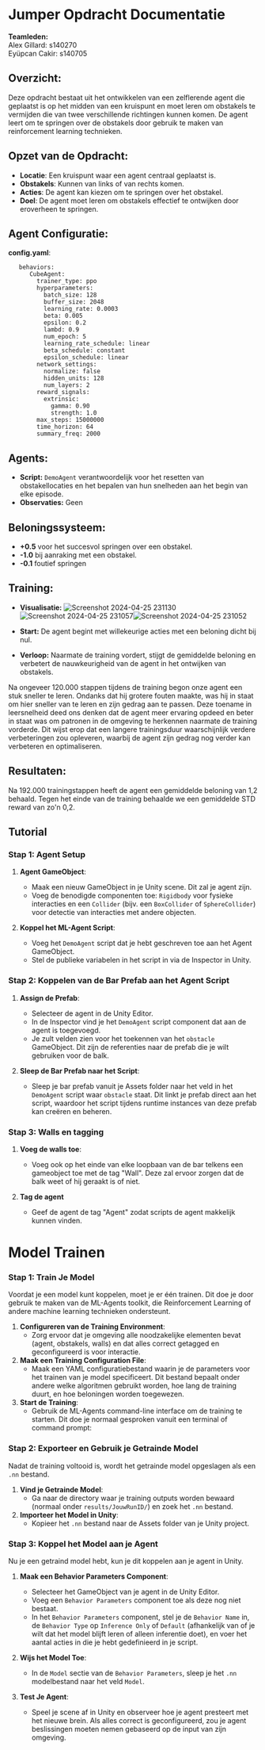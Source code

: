 
# Jumper Opdracht Documentatie
**Teamleden:**  
Alex Gillard: s140270  
Eyüpcan Cakir: s140705


## Overzicht:
Deze opdracht bestaat uit het ontwikkelen van een zelflerende agent die geplaatst is op het midden van een kruispunt en moet leren om obstakels te vermijden die van twee verschillende richtingen kunnen komen. De agent leert om te springen over de obstakels door gebruik te maken van reinforcement learning technieken.

## Opzet van de Opdracht:
* **Locatie**: Een kruispunt waar een agent centraal geplaatst is.
* **Obstakels**: Kunnen van links of van rechts komen.
* **Acties**: De agent kan kiezen om te springen over het obstakel.
* **Doel**: De agent moet leren om obstakels effectief te ontwijken door eroverheen te springen.

## Agent Configuratie:
**config.yaml**:

       behaviors:
          CubeAgent:
            trainer_type: ppo
            hyperparameters:
              batch_size: 128
              buffer_size: 2048
              learning_rate: 0.0003
              beta: 0.005
              epsilon: 0.2
              lambd: 0.9
              num_epoch: 5
              learning_rate_schedule: linear
              beta_schedule: constant
              epsilon_schedule: linear
            network_settings:
              normalize: false
              hidden_units: 128
              num_layers: 2
            reward_signals:
              extrinsic:
                gamma: 0.90
                strength: 1.0
            max_steps: 15000000
            time_horizon: 64
            summary_freq: 2000

## Agents:

-   **Script:** `DemoAgent` verantwoordelijk voor het resetten van obstakellocaties en het bepalen van hun snelheden aan het begin van elke episode.
-   **Observaties:** Geen

## Beloningssysteem:

- **+0.5** voor het succesvol springen over een obstakel.
- **-1.0** bij aanraking met een obstakel.
- **-0.1** foutief springen

## Training:

-   **Visualisatie:** ![Screenshot 2024-04-25 231130](https://github.com/AP-IT-GH/jumper-assignment-AlexGillard-EyupcanCakir/assets/57497005/eb66647b-30a0-4edd-a3aa-19d6e8925445)
![Screenshot 2024-04-25 231057](https://github.com/AP-IT-GH/jumper-assignment-AlexGillard-EyupcanCakir/assets/57497005/392e3b62-f829-4a99-bca2-a218cf0fa60b)![Screenshot 2024-04-25 231052](https://github.com/AP-IT-GH/jumper-assignment-AlexGillard-EyupcanCakir/assets/57497005/40791a81-f94a-4cf8-b2f6-657661fd636e)


-   **Start:** De agent begint met willekeurige acties met een beloning dicht bij nul.
-   **Verloop:** Naarmate de training vordert, stijgt de gemiddelde beloning en verbetert de nauwkeurigheid van de agent in het ontwijken van obstakels.

Na ongeveer 120.000 stappen tijdens de training begon onze agent een stuk sneller te leren. Ondanks dat hij grotere fouten maakte, was hij in staat om hier sneller van te leren en zijn gedrag aan te passen. Deze toename in leersnelheid deed ons denken dat de agent meer ervaring opdeed en beter in staat was om patronen in de omgeving te herkennen naarmate de training vorderde. Dit wijst erop dat een langere trainingsduur waarschijnlijk verdere verbeteringen zou opleveren, waarbij de agent zijn gedrag nog verder kan verbeteren en optimaliseren.

## Resultaten:

Na 192.000 trainingstappen heeft de agent een gemiddelde beloning van 1,2 behaald. Tegen het einde van de training behaalde we een gemiddelde STD reward van zo'n 0,2.

## Tutorial
### **Stap 1**: Agent Setup

1.  **Agent GameObject**:
    
    -   Maak een nieuw GameObject in je Unity scene. Dit zal je agent zijn.
    -   Voeg de benodigde componenten toe: `Rigidbody` voor fysieke interacties en een `Collider` (bijv. een `BoxCollider` of `SphereCollider`) voor detectie van interacties met andere objecten.
2.  **Koppel het ML-Agent Script**:
    
    -   Voeg het `DemoAgent` script dat je hebt geschreven toe aan het Agent GameObject.
    -   Stel de publieke variabelen in het script in via de Inspector in Unity.


### **Stap 2**: Koppelen van de Bar Prefab aan het Agent Script

1.  **Assign de Prefab**:
    
    -   Selecteer de agent in de Unity Editor.
    -   In de Inspector vind je het `DemoAgent` script component dat aan de agent is toegevoegd.
    -   Je zult velden zien voor het toekennen van het `obstacle` GameObject. Dit zijn de referenties naar de prefab die je wilt gebruiken voor de balk.
2.  **Sleep de Bar Prefab naar het Script**:
    
    -   Sleep je bar prefab vanuit je Assets folder naar het veld in het `DemoAgent` script waar `obstacle` staat. Dit linkt je prefab direct aan het script, waardoor het script tijdens runtime instances van deze prefab kan creëren en beheren.
### **Stap 3**: Walls en tagging
1.  **Voeg de walls toe**:
    
    -   Voeg ook op het einde van elke loopbaan van de bar telkens een gameobject toe met de tag "Wall". Deze zal ervoor zorgen dat de balk weet of hij geraakt is of niet.
 2. **Tag de agent**
	-   Geef de agent de tag "Agent" zodat scripts de agent makkelijk kunnen vinden.

# Model Trainen
### Stap 1: Train Je Model

Voordat je een model kunt koppelen, moet je er één trainen. Dit doe je door gebruik te maken van de ML-Agents toolkit, die Reinforcement Learning of andere machine learning technieken ondersteunt.

1.  **Configureren van de Training Environment**:
    -   Zorg ervoor dat je omgeving alle noodzakelijke elementen bevat (agent, obstakels, walls) en dat alles correct getagged en geconfigureerd is voor interactie.
2.  **Maak een Training Configuration File**:
    -   Maak een YAML configuratiebestand waarin je de parameters voor het trainen van je model specificeert. Dit bestand bepaalt onder andere welke algoritmen gebruikt worden, hoe lang de training duurt, en hoe beloningen worden toegewezen.
3.  **Start de Training**:
    -   Gebruik de ML-Agents command-line interface om de training te starten. Dit doe je normaal gesproken vanuit een terminal of command prompt:

### **Stap 2**: Exporteer en Gebruik je Getrainde Model

Nadat de training voltooid is, wordt het getrainde model opgeslagen als een `.nn` bestand.

1.  **Vind je Getrainde Model**:
    -   Ga naar de directory waar je training outputs worden bewaard (normaal onder `results/JouwRunID/`) en zoek het `.nn` bestand.
2.  **Importeer het Model in Unity**:
    -   Kopieer het `.nn` bestand naar de Assets folder van je Unity project.

### **Stap 3**: Koppel het Model aan je Agent

Nu je een getraind model hebt, kun je dit koppelen aan je agent in Unity.

1.  **Maak een Behavior Parameters Component**:
    
    -   Selecteer het GameObject van je agent in de Unity Editor.
    -   Voeg een `Behavior Parameters` component toe als deze nog niet bestaat.
    -   In het `Behavior Parameters` component, stel je de `Behavior Name` in, de `Behavior Type` op `Inference Only` of `Default` (afhankelijk van of je wilt dat het model blijft leren of alleen inferentie doet), en voer het aantal acties in die je hebt gedefinieerd in je script.
2.  **Wijs het Model Toe**:
    
    -   In de `Model` sectie van de `Behavior Parameters`, sleep je het `.nn` modelbestand naar het veld `Model`.
3.  **Test Je Agent**:
    
    -   Speel je scene af in Unity en observeer hoe je agent presteert met het nieuwe brein. Als alles correct is geconfigureerd, zou je agent beslissingen moeten nemen gebaseerd op de input van zijn omgeving.
